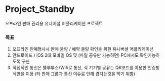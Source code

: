 # Project_Standby
오프라인 판매 관리용 유니버설 어플리케이션 프로젝트




### 목표
1. 오프라인 판매행사시 판매 물량 / 예약 물량 확인을 위한 유니버셜 어플리케이션
2. 안드로이드 / iOS 2대 모바일 OS 및 (파일 공유만 가능하면) PC에서도 확인가능하도록 구현
3. 직접적인 통신은 블루투스/Wifi로 통신, 각 기기별 공유는 QR코드를 이용한 인증방식만을 이용 (타 판매 그룹과 통신 이슈로 인해 겹치는것을 막기 위함)
